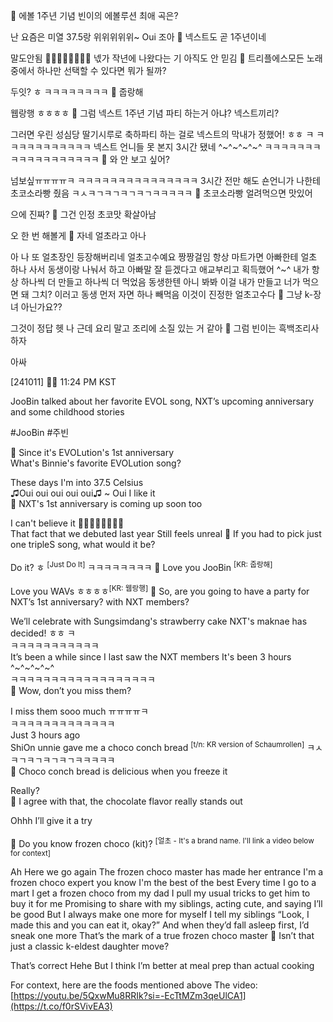 🫧 에볼 1주년 기념
빈이의 에볼루션 최애 곡은?

난
요즘은
미열 37.5랑
위위위위위~
Oui
조아
🫧 넥스트도 곧 1주년이네

말도안됨
🥺🥺🥺🥺🥺🥺🥺🥺
넧가 작년에 나왔다는 기
아직도 안 믿김
🫧 트리플에스모든 노래 중에서 하나만 선택할 수 있다면 뭐가 될까?

두잇? ㅎ
ㅋㅋㅋㅋㅋㅋㅋㅋ
🫧 줍랑해

웹랑행 ㅎㅎㅎㅎ
🫧 그럼 넥스트 1주년 기념 파티 하는거 아냐? 넥스트끼리?

그러면 우린 성심당 딸기시루로 축하파티 하는 걸로
넥스트의 막내가 정했어! ㅎㅎ
ㅋ
ㅋㅋㅋㅋㅋㅋㅋㅋㅋㅋㅋ
넥스트 언니들 못 본지
3시간 됐네
^~^~^~^~^
ㅋㅋㅋㅋㅋㅋㅋㅋㅋㅋㅋㅋㅋㅋㅋㅋㅋㅋ
🫧 와 안 보고 싶어?

넘보싶ㅠㅠㅠㅠㅋ
ㅋㅋㅋㅋㅋㅋㅋㅋㅋㅋㅋㅋㅋㅋㅋ
3시간 전만 해도
숀언니가 나한테
초코소라빵 줬음
ㅋㅅㅋㄱㅋㄱㅋㄱㅋㄱㅋㅋㅋㅋㅋ
🫧 초코소라빵 얼려먹으면 맛있어

으에 진짜?
🫧 그건 인정 초코맛 확살아남

오
한 번 해볼게
🫧 자네 얼초라고 아나

아 나 또
얼초장인
등장해버리네
얼초고수예요
짱짱걸임
항상 마트가면
아빠한테 얼초 하나 사서 동생이랑 나눠서 하고 아빠말 잘 듣겠다고 애교부리고 획득했어
^~^
내가 항상 하나씩 더 만들고
하나씩 더 먹었음
동생한텐 아니 봐봐 이걸 내가 만들고
너가 먹으면 돼 그치?
이러고
동생 먼저 자면 하나 빼먹음
이것이 진정한
얼초고수다
🫧 그냥 k-장녀 아닌가요??

그것이 정답
헷
나 근데
요리 말고
조리에 소질 있는 거 같아
🫧 그럼 빈이는 흑백조리사 하자

아싸


[241011] 🐣💭 11:24 PM KST

JooBin talked about her favorite EVOL song, NXT’s upcoming anniversary and some childhood stories

#JooBin #주빈




🫧 Since it's EVOLution's 1st anniversary  
What's Binnie's favorite EVOLution song?

These days
I'm into 37.5 Celsius  
♫Oui oui oui oui oui♫ ~ 
Oui
I like it  
🫧 NXT's 1st anniversary is coming up soon too

I can't believe it
🥺🥺🥺🥺🥺🥺🥺🥺  
That fact that we debuted last year 
Still feels unreal
🫧 If you had to pick just one tripleS song, what would it be?

Do it? ㅎ <sup>[Just Do It]</sup>
ㅋㅋㅋㅋㅋㅋㅋㅋ
🫧 Love you JooBin <sup>[KR: 줍랑해]</sup>

Love you WAVs ㅎㅎㅎㅎ<sup>[KR: 웹랑행]</sup>
🫧 So, are you going to have a party for NXT’s 1st anniversary? with NXT members?

We’ll celebrate with Sungsimdang's strawberry cake
NXT's maknae has decided! ㅎㅎ
ㅋ  
ㅋㅋㅋㅋㅋㅋㅋㅋㅋㅋㅋ  
It’s been a while since I last saw the NXT members
It's been 3 hours   
^~^~^~^~^  
ㅋㅋㅋㅋㅋㅋㅋㅋㅋㅋㅋㅋㅋㅋㅋㅋㅋㅋ  
🫧 Wow, don’t you miss them?

I miss them sooo much ㅠㅠㅠㅠㅋ  
ㅋㅋㅋㅋㅋㅋㅋㅋㅋㅋㅋㅋㅋ  
Just 3 hours ago  
ShiOn unnie gave me a choco conch bread <sup>[t/n: KR version of Schaumrollen]</sup>
ㅋㅅㅋㄱㅋㄱㅋㄱㅋㄱㅋㅋㅋㅋㅋ  
🫧 Choco conch bread is delicious when you freeze it

Really?  
🫧 I agree with that, the chocolate flavor really stands out

Ohhh
I’ll give it a try

🫧 Do you know frozen choco (kit)? <sup>[얼초 - It's a brand name. I'll link a video below for context]</sup>

Ah
Here we go again
The frozen choco master has made her entrance
I'm a frozen choco expert you know
I'm the best of the best
Every time I go to a mart
I get a frozen choco from my dad
I pull my usual tricks to get him to buy it for me
Promising to share with my siblings, acting cute, and saying I’ll be good
But I always make one more for myself
I tell my siblings “Look, I made this and you can eat it, okay?”
And when they’d fall asleep first, I’d sneak one more 
That’s the mark of a true frozen choco master
🫧 Isn’t that just a classic k-eldest daughter move? 

That’s correct
Hehe
But I think I’m better at meal prep than actual cooking






For context, here are the foods mentioned above 
The video: [https://youtu.be/5QxwMu8RRIk?si=-EcTtMZm3qeUlCA1](https://t.co/f0rSVivEA3)


